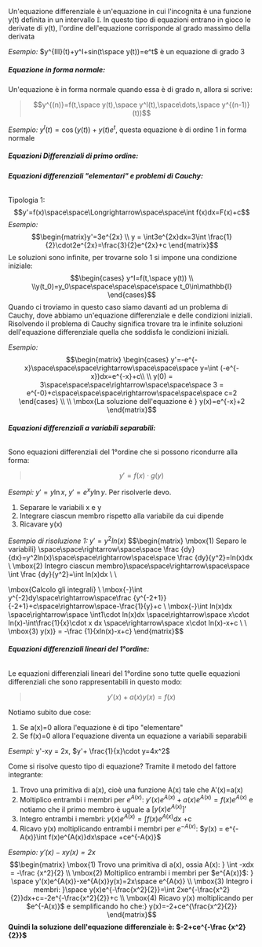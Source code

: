 Un'equazione differenziale è un'equazione in cui l'incognita è una funzione y(t) definita in un intervallo $\mathbb{I}$. In questo tipo di equazioni entrano in gioco le derivate di y(t), l'ordine dell'equazione corrisponde al grado massimo della derivata

*Esempio:* $y^{III}(t)+y^I+sin(t\space y(t))=e^t$ è un equazione di grado 3

##### **Equazione in forma normale:**
Un'equazione è in forma normale quando essa è di grado n, allora si scrive:

>$$y^{(n)}=f(t,\space y(t),\space y^I(t),\space\dots,\space y^{(n-1)}(t))$$

*Esempio:* $y^I(t)=\cos(y(t))+y(t)e^t$, questa equazione è di ordine 1 in forma normale

##### **Equazioni Differenziali di primo ordine:**

###### **Equazioni differenziali "elementari" e problemi di Cauchy:**

Tipologia 1: $$y'=f(x)\space\space\Longrightarrow\space\space\int f(x)dx=F(x)+c$$
*Esempio:*$$\begin{matrix}y'=3e^{2x} \\
y = \int3e^{2x}dx=3\int \frac{1}{2}\cdot2e^{2x}=\frac{3}{2}e^{2x}+c
\end{matrix}$$
Le soluzioni sono infinite, per trovarne solo 1 si impone una condizione iniziale: 
$$\begin{cases}
y^I=f(t,\space y(t))  \\
 \\y(t_0)=y_0\space\space\space\space\space t_0\in\mathbb{I}
\end{cases}$$
Quando ci troviamo in questo caso siamo davanti ad un problema di Cauchy, dove abbiamo un'equazione differenziale e delle condizioni iniziali. Risolvendo il problema di Cauchy significa trovare tra le infinite soluzioni dell'equazione differenziale quella che soddisfa le condizioni iniziali.

*Esempio:*
$$\begin{matrix}
\begin{cases} y'=-e^{-x}\space\space\space\rightarrow\space\space\space y=\int (-e^{-x})dx=e^{-x}+c\\
 \\ y(0) = 3\space\space\space\rightarrow\space\space\space 3 = e^{-0}+c\space\space\space\rightarrow\space\space\space c=2
\end{cases} \\
 \\ \mbox{La soluzione dell'equazione è } y(x)=e^{-x}+2
\end{matrix}$$
###### **Equazioni differenziali a variabili separabili:**
Sono equazioni differenziali del 1°ordine che si possono ricondurre alla forma:

>$$y'=f(x)\cdot g(y)$$

*Esempi:* $y'=y\ln x$, $y'=e^xy\ln y$. Per risolverle devo.
1) Separare le variabili x e y
2) Integrare ciascun membro rispetto alla variabile da cui dipende
3) Ricavare y(x)

*Esempio di risoluzione 1:* $y'=y^2ln(x)$
$$\begin{matrix} 
\mbox{1) Separo le variabili} \space\space\rightarrow\space\space \frac {dy}{dx}=y^2ln(x)\space\space\rightarrow\space\space \frac {dy}{y^2}=ln(x)dx \\
\mbox{2) Integro ciascun membro}\space\space\rightarrow\space\space \int \frac {dy}{y^2}=\int ln(x)dx \\ \\

\mbox{Calcolo gli integrali} \\
\mbox{-}\int y^{-2}dy\space\rightarrow\space\frac {y^{-2+1}}{-2+1}+c\space\rightarrow\space-\frac{1}{y}+c \\
\mbox{-}\int ln(x)dx \space\rightarrow\space  \int1\cdot ln(x)dx \space\rightarrow\space x\cdot ln(x)-\int\frac{1}{x}\cdot x dx \space\rightarrow\space x\cdot ln(x)-x+c
 \\ \\
\mbox{3) y(x)} = -\frac {1}{xln(x)-x+c} 
\end{matrix}$$

###### **Equazioni differenziali lineari del 1°ordine:**
Le equazioni differenziali lineari del 1°ordine sono tutte quelle equazioni differenziali che sono rappresentabili in questo modo:

>$$y'(x)+a(x)y(x)=f(x)$$

Notiamo subito due cose:
1) Se a(x)=0 allora l'equazione è di tipo "elementare"
2) Se f(x)=0 allora l'equazione diventa un equazione a variabili separabili

*Esempi:* y'-xy = 2x, $y'+ \frac{1}{x}\cdot y=4x^2$

Come si risolve questo tipo di equazione? Tramite il metodo del fattore integrante:
1) Trovo una primitiva di a(x), cioè una funzione A(x) tale che A'(x)=a(x)
2) Moltiplico entrambi i membri per $e^{A(x)}$: $y'(x)e^{A(x)}+a(x)e^{A(x)}=f(x)e^{A(x)}$ e notiamo che il primo membro è uguale a $[y(x)e^{A(x)}]'$
3) Integro entrambi i membri: $y(x)e^{A(x)}=\int f(x)e^{A(x)}dx$ +c
4) Ricavo y(x) moltiplicando entrambi i membri per $e^{-A(x)}$: $y(x) = e^{-A(x)}\int f(x)e^{A(x)}dx\space +ce^{-A(x)}$

*Esempio: $y'(x)-xy(x)=2x$*
$$\begin{matrix} 
\mbox{1) Trovo una primitiva di a(x), ossia A(x): } \int -xdx = -\frac {x^2}{2} \\
\mbox{2) Moltiplico entrambi i membri per  $e^{A(x)}$: } \space y'(x)e^{A(x)}-xe^{A(x)}y(x)=2x\space e^{A(x)} \\
\mbox{3) Integro i membri: }\space y(x)e^{-\frac{x^2}{2}}=\int 2xe^{-\frac{x^2}{2}}dx+c=-2e^{-\frac{x^2}{2}}+c \\
\mbox{4) Ricavo y(x) moltiplicando per $e^{-A(x)}$ e semplificando ho che:} y(x)=-2+ce^{\frac{x^2}{2}} 
\end{matrix}$$
**Quindi la soluzione dell'equazione differenziale è: $-2+ce^{-\frac {x^2}{2}}$**


